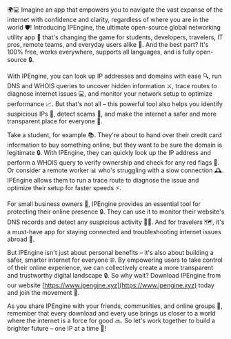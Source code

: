 🌍💻 Imagine an app that empowers you to navigate the vast expanse of the internet with confidence and clarity, regardless of where you are in the world 🛡️! Introducing IPEngine, the ultimate open-source global networking utility app 📡 that's changing the game for students, developers, travelers, IT pros, remote teams, and everyday users alike 🚀. And the best part? It's 100% free, works everywhere, supports all languages, and is fully open-source 🔒.

With IPEngine, you can look up IP addresses and domains with ease 🔍, run DNS and WHOIS queries to uncover hidden information ⚔️, trace routes to diagnose internet issues 💻, and monitor your network setup to optimize performance 📈. But that's not all – this powerful tool also helps you identify suspicious IPs 👀, detect scams 💸, and make the internet a safer and more transparent place for everyone 🌟.

Take a student, for example 📚. They're about to hand over their credit card information to buy something online, but they want to be sure the domain is legitimate 🔒. With IPEngine, they can quickly look up the IP address and perform a WHOIS query to verify ownership and check for any red flags 👮. Or consider a remote worker 📊 who's struggling with a slow connection 🕰️. IPEngine allows them to run a trace route to diagnose the issue and optimize their setup for faster speeds ⚡️.

For small business owners 💼, IPEngine provides an essential tool for protecting their online presence 🔒. They can use it to monitor their website's DNS records and detect any suspicious activity 🕵️‍♀️. And for travelers 🗺️, it's a must-have app for staying connected and troubleshooting internet issues abroad 📱.

But IPEngine isn't just about personal benefits – it's also about building a safer, smarter internet for everyone 🌐. By empowering users to take control of their online experience, we can collectively create a more transparent and trustworthy digital landscape 🔒. So why wait? Download IPEngine from our website [https://www.ipengine.xyz](https://www.ipengine.xyz) today and join the movement 💪.

As you share IPEngine with your friends, communities, and online groups 🌈, remember that every download and every use brings us closer to a world where the internet is a force for good 🔜. So let's work together to build a brighter future – one IP at a time 🚀!